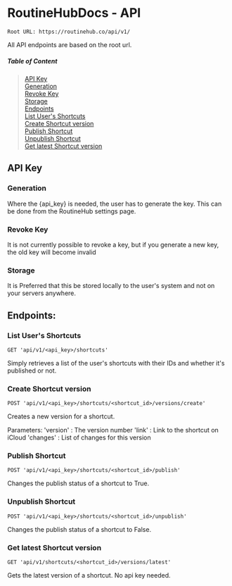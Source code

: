 # RoutineHubDocs - API

`Root URL: https://routinehub.co/api/v1/`

All API endpoints are based on the root url. 

##### Table of Content

> [API Key](#api-key)<br>
> [Generation](#generation)<br>
> [Revoke Key](#revoke-key)<br>
> [Storage](#storage)<br>
> [Endpoints](#endpoints)<br>
> [List User's Shortcuts](#list-users-shortcuts)<br>
> [Create Shortcut version](#create-shortcut-version)<br>
> [Publish Shortcut](#publish-shortcut)<br>
> [Unpublish Shortcut](#unpublish-shortcut)<br>
> [Get latest Shortcut version](#get-latest-shortcut-version)<br>

## API Key

### Generation
Where the {api_key} is needed, the user has to generate the key. This can be done from the RoutineHub settings page. 

### Revoke Key
It is not currently possible to revoke a key, but if you generate a new key, the old key will become invalid 

### Storage
It is Preferred that this be stored locally to the user's system and not on your servers anywhere.


## Endpoints:

### List User's Shortcuts
`GET 'api/v1/<api_key>/shortcuts'`

Simply retrieves a list of the user's shortcuts with their IDs and whether it's published or not.

### Create Shortcut version
`POST 'api/v1/<api_key>/shortcuts/<shortcut_id>/versions/create'`

Creates a new version for a shortcut. 

Parameters:
'version' : The version number
'link' : Link to the shortcut on iCloud
'changes' : List of changes for this version

### Publish Shortcut
`POST 'api/v1/<api_key>/shortcuts/<shortcut_id>/publish'`

Changes the publish status of a shortcut to True.

### Unpublish Shortcut
`POST 'api/v1/<api_key>/shortcuts/<shortcut_id>/unpublish'`

Changes the publish status of a shortcut to False.

### Get latest Shortcut version
`GET 'api/v1/shortcuts/<shortcut_id>/versions/latest'`

Gets the latest version of a shortcut. No api key needed.

